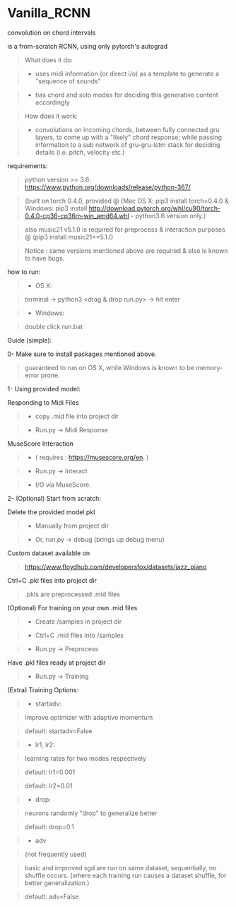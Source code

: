 # Vanilla_RCNN
convolution on chord intervals

is a from-scratch RCNN, using only pytorch's autograd

> What does it do:

>- uses midi information (or direct i/o) as a template to generate a "sequence of sounds"

>- has chord and solo modes for deciding this generative content accordingly

> How does it work:

>- convolutions on incoming chords, between fully connected gru layers, to come up with a "likely" chord response; while passing information to a sub network of gru-gru-lstm stack for deciding details (i.e. pitch, velocity etc.)


requirements:

>python version >= 3.6: https://www.python.org/downloads/release/python-367/

>(built on torch 0.4.0, provided @ (Mac OS X: pip3 install torch=0.4.0 & Windows: pip3 install
http://download.pytorch.org/whl/cu90/torch-0.4.0-cp36-cp36m-win_amd64.whl - python3.6 version only.)

>also music21 v5.1.0 is required for preprocess
& interaction purposes @
(pip3 install music21==5.1.0


>Notice : same versions mentioned above are required & else is known to have bugs.


how to run:

>- OS X:

> terminal -> python3 <drag & drop run.py> -> hit enter

>- Windows:

> double click run.bat



Guide (simple):


0- Make sure to install packages mentioned above.

> guaranteed to run on OS X, while Windows is known to be memory-error prone.


1- Using provided model:


Responding to Midi Files


>- copy .mid file into project dir


>- Run.py -> Midi Response


MuseScore Interaction

>- ( requires : https://musescore.org/en. )

>- Run.py -> Interact

>- I/O via MuseScore.


2- (Optional) Start from scratch:



Delete the provided model.pkl

>- Manually from project dir

>- Or, run.py -> debug (brings up debug menu)


Custom dataset available on
>https://www.floydhub.com/developersfox/datasets/jazz_piano


Ctrl+C .pkl files into project dir

>.pkls are preprocessed .mid files


(Optional) For training on your own .mid files

>- Create /samples in project dir

>- Ctrl+C .mid files into /samples

>- Run.py -> Preprocess



Have .pkl files ready at project dir

>- Run.py -> Training



(Extra) Training Options:


>- startadv:

>improve optimizer with adaptive momentum

>default: startadv=False

>- lr1, lr2:

>learning rates for two modes respectively

>default: lr1=0.001

>default: lr2=0.01

>- drop:

>neurons randomly "drop" to generalize better

>default: drop=0.1

>- adv

>(not frequently used)

>basic and improved sgd are run on same dataset, sequentially, no shuffle occurs. (where each training run causes a dataset shuffle, for better generalization.)

>default: adv=False
